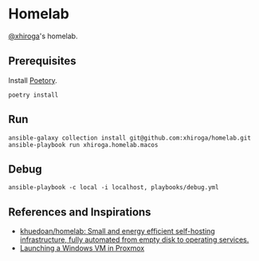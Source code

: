 # Homelab

[@xhiroga](https://github.com/xhiroga)'s homelab.


## Prerequisites

Install [Poetory](https://python-poetry.org/).

```shell
poetry install
```

## Run

```shell
ansible-galaxy collection install git@github.com:xhiroga/homelab.git
ansible-playbook run xhiroga.homelab.macos
```

## Debug

```shell
ansible-playbook -c local -i localhost, playbooks/debug.yml
```





## References and Inspirations

- [khuedoan/homelab: Small and energy efficient self\-hosting infrastructure, fully automated from empty disk to operating services\.](https://github.com/khuedoan/homelab)
- [Launching a Windows VM in Proxmox](https://www.youtube.com/watch?v=eyNlGAzf-L4)
